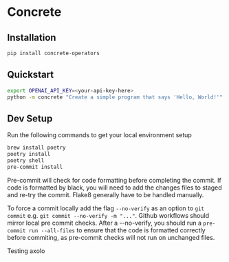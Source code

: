 # Concrete

## Installation
```python
pip install concrete-operators
```

## Quickstart
```bash
export OPENAI_API_KEY=<your-api-key-here>
python -m concrete "Create a simple program that says 'Hello, World!'"
```

## Dev Setup
Run the following commands to get your local environment setup
```bash
brew install poetry
poetry install
poetry shell
pre-commit install
```

Pre-commit will check for code formatting before completing the commit. If code is formatted by black, you will need to add the changes files to staged and re-try the commit.
Flake8 generally have to be handled manually.

To force a commit locally add the flag `--no-verify` as an option to `git commit` e.g. `git commit --no-verify -m "..."`. Github workflows should mirror local pre commit checks. After a --no-verify, you should run a `pre-commit run --all-files` to ensure that the code is formatted correctly before commiting, as pre-commit checks will not run on unchanged files.

Testing axolo
